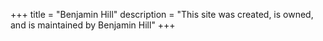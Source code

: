 +++
title = "Benjamin Hill"
description = "This site was created, is owned, and is maintained by Benjamin Hill"
+++

